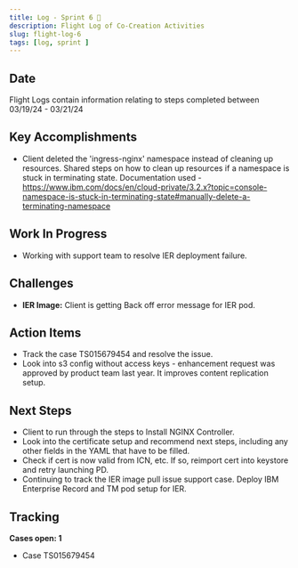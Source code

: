 ```yaml
---
title: Log - Sprint 6 🛫
description: Flight Log of Co-Creation Activities
slug: flight-log-6
tags: [log, sprint ]
---
```


## Date
Flight Logs contain information relating to steps completed between 03/19/24 - 03/21/24

## Key Accomplishments
- Client deleted the 'ingress-nginx' namespace instead of cleaning up resources. Shared steps on how to clean up resources if a namespace is stuck in terminating state. Documentation used - https://www.ibm.com/docs/en/cloud-private/3.2.x?topic=console-namespace-is-stuck-in-terminating-state#manually-delete-a-terminating-namespace

## Work In Progress 
- Working with support team to resolve IER deployment failure.

## Challenges
- **IER Image:** Client is getting Back off error message for IER pod. 

## Action Items
- Track the case TS015679454 and resolve the issue. 
- Look into s3 config without access keys - enhancement request was approved by product team last year. It improves content replication setup. 

## Next Steps 
- Client to run through the steps to Install NGINX Controller. 
- Look into the certificate setup and recommend next steps, including any other fields in the YAML that have to be filled. 
- Check if cert is now valid from ICN, etc. If so, reimport cert into keystore and retry launching PD. 
- Continuing to track the IER image pull issue support case. Deploy IBM Enterprise Record and TM pod setup for IER. 

## Tracking
**Cases open: 1**
  - Case TS015679454

